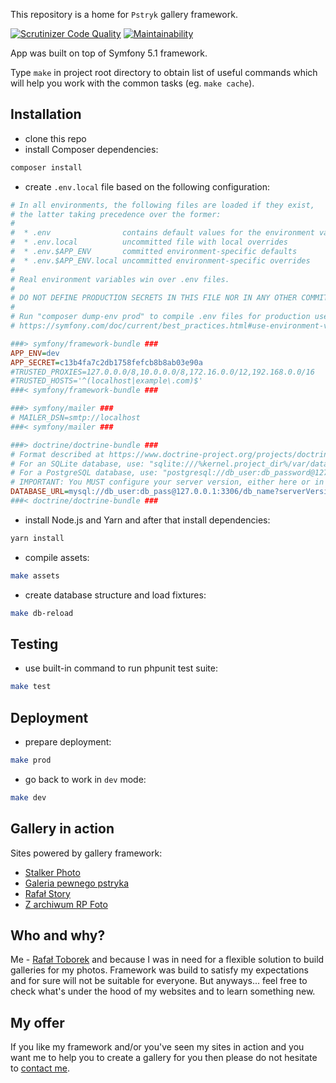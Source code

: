 This repository is a home for `Pstryk` gallery framework.

[![Scrutinizer Code Quality](https://scrutinizer-ci.com/g/clash82/pstryk/badges/quality-score.png?b=master)](https://scrutinizer-ci.com/g/clash82/pstryk/?branch=master)
[![Maintainability](https://api.codeclimate.com/v1/badges/8bbe8819071d7b533f33/maintainability)](https://codeclimate.com/github/clash82/pstryk/maintainability)

App was built on top of Symfony 5.1 framework.

Type `make` in project root directory to obtain list of useful commands which will help you work with the common tasks (eg. `make cache`).

Installation
------------

- clone this repo
- install Composer dependencies:

```bash
composer install
```

- create `.env.local` file based on the following configuration:

```ini
# In all environments, the following files are loaded if they exist,
# the latter taking precedence over the former:
#
#  * .env                contains default values for the environment variables needed by the app
#  * .env.local          uncommitted file with local overrides
#  * .env.$APP_ENV       committed environment-specific defaults
#  * .env.$APP_ENV.local uncommitted environment-specific overrides
#
# Real environment variables win over .env files.
#
# DO NOT DEFINE PRODUCTION SECRETS IN THIS FILE NOR IN ANY OTHER COMMITTED FILES.
#
# Run "composer dump-env prod" to compile .env files for production use (requires symfony/flex >=1.2).
# https://symfony.com/doc/current/best_practices.html#use-environment-variables-for-infrastructure-configuration

###> symfony/framework-bundle ###
APP_ENV=dev
APP_SECRET=c13b4fa7c2db1758fefcb8b8ab03e90a
#TRUSTED_PROXIES=127.0.0.0/8,10.0.0.0/8,172.16.0.0/12,192.168.0.0/16
#TRUSTED_HOSTS='^(localhost|example\.com)$'
###< symfony/framework-bundle ###

###> symfony/mailer ###
# MAILER_DSN=smtp://localhost
###< symfony/mailer ###

###> doctrine/doctrine-bundle ###
# Format described at https://www.doctrine-project.org/projects/doctrine-dbal/en/latest/reference/configuration.html#connecting-using-a-url
# For an SQLite database, use: "sqlite:///%kernel.project_dir%/var/data.db"
# For a PostgreSQL database, use: "postgresql://db_user:db_password@127.0.0.1:5432/db_name?serverVersion=11&charset=utf8"
# IMPORTANT: You MUST configure your server version, either here or in config/packages/doctrine.yaml
DATABASE_URL=mysql://db_user:db_pass@127.0.0.1:3306/db_name?serverVersion=5.7
###< doctrine/doctrine-bundle ###
```

- install Node.js and Yarn and after that install dependencies:

```bash
yarn install
```

- compile assets:

```bash
make assets
```

- create database structure and load fixtures:

```bash
make db-reload
``` 

Testing
-------

- use built-in command to run phpunit test suite:

```bash
make test
```

Deployment
----------

- prepare deployment:

```bash
make prod
```

- go back to work in `dev` mode:

```bash
make dev
```

Gallery in action
-----------------

Sites powered by gallery framework:

- [Stalker Photo](https://stalker.toborek.info)
- [Galeria pewnego pstryka](https://pstryk.toborek.info)
- [Rafał Story](https://rafal.toborek.info)
- [Z archiwum RP Foto](https://rpfoto.toborek.info)

Who and why?
------------

Me - [Rafał Toborek](https://toborek.info/kontakt/) and because I was in need for a flexible solution to build galleries for my photos. Framework was build to satisfy my expectations and for sure will not be suitable for everyone. But anyways... feel free to check what's under the hood of my websites and to learn something new.

My offer
--------

If you like my framework and/or you've seen my sites in action and you want me to help you to create a gallery for you then please do not hesitate to [contact me](https://toborek.info/kontakt/).
